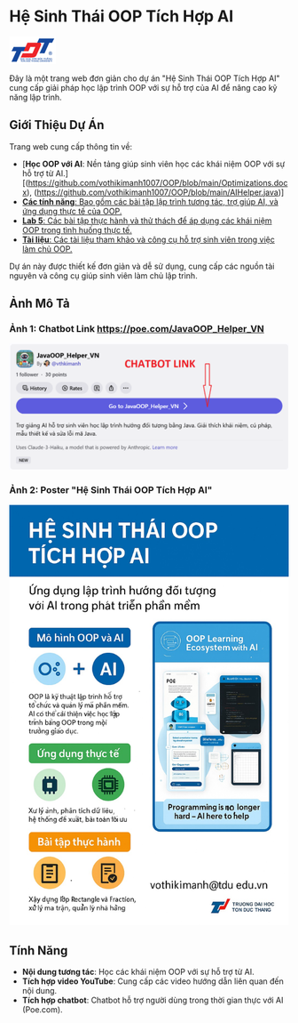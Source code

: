 # Hệ Sinh Thái OOP Tích Hợp AI

![Logo Trường Đại học Tôn Đức Thắng](https://github.com/vothikimanh1007/OOP/blob/main/logo-tdtu.png)

Đây là một trang web đơn giản cho dự án "Hệ Sinh Thái OOP Tích Hợp AI" cung cấp giải pháp học lập trình OOP với sự hỗ trợ của AI để nâng cao kỹ năng lập trình.

## Giới Thiệu Dự Án

Trang web cung cấp thông tin về:
- [**Học OOP với AI**: Nền tảng giúp sinh viên học các khái niệm OOP với sự hỗ trợ từ AI.][(https://github.com/vothikimanh1007/OOP/blob/main/Optimizations.docx), (https://github.com/vothikimanh1007/OOP/blob/main/AIHelper.java)]
- [**Các tính năng**: Bao gồm các bài tập lập trình tương tác, trợ giúp AI, và ứng dụng thực tế của OOP.](https://github.com/vothikimanh1007/OOP/blob/main/Th%E1%BB%B1c%20t%E1%BA%BF.docx)
- [**Lab 5**: Các bài tập thực hành và thử thách để áp dụng các khái niệm OOP trong tình huống thực tế.](https://github.com/vothikimanh1007/OOP/blob/main/Lab5.pdf)
- [**Tài liệu**: Các tài liệu tham khảo và công cụ hỗ trợ sinh viên trong việc làm chủ OOP.](https://github.com/vothikimanh1007/OOP)

Dự án này được thiết kế đơn giản và dễ sử dụng, cung cấp các nguồn tài nguyên và công cụ giúp sinh viên làm chủ lập trình.

## Ảnh Mô Tả
### **Ảnh 1: Chatbot Link** https://poe.com/JavaOOP_Helper_VN
![Chatbot Link](https://github.com/vothikimanh1007/OOP/blob/main/linkCB.png)
### **Ảnh 2: Poster "Hệ Sinh Thái OOP Tích Hợp AI"**
![Poster](https://github.com/vothikimanh1007/OOP/blob/main/Vertical.jpg)



## Tính Năng

- **Nội dung tương tác**: Học các khái niệm OOP với sự hỗ trợ từ AI.
- **Tích hợp video YouTube**: Cung cấp các video hướng dẫn liên quan đến nội dung.
- **Tích hợp chatbot**: Chatbot hỗ trợ người dùng trong thời gian thực với AI (Poe.com).
